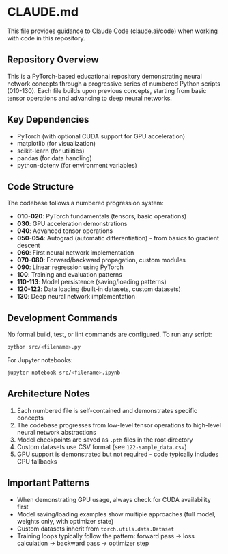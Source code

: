 # CLAUDE.md

This file provides guidance to Claude Code (claude.ai/code) when working with code in this repository.

## Repository Overview

This is a PyTorch-based educational repository demonstrating neural network concepts through a progressive series of numbered Python scripts (010-130). Each file builds upon previous concepts, starting from basic tensor operations and advancing to deep neural networks.

## Key Dependencies

- PyTorch (with optional CUDA support for GPU acceleration)
- matplotlib (for visualization)
- scikit-learn (for utilities)
- pandas (for data handling)
- python-dotenv (for environment variables)

## Code Structure

The codebase follows a numbered progression system:
- **010-020**: PyTorch fundamentals (tensors, basic operations)
- **030**: GPU acceleration demonstrations
- **040**: Advanced tensor operations
- **050-054**: Autograd (automatic differentiation) - from basics to gradient descent
- **060**: First neural network implementation
- **070-080**: Forward/backward propagation, custom modules
- **090**: Linear regression using PyTorch
- **100**: Training and evaluation patterns
- **110-113**: Model persistence (saving/loading patterns)
- **120-122**: Data loading (built-in datasets, custom datasets)
- **130**: Deep neural network implementation

## Development Commands

No formal build, test, or lint commands are configured. To run any script:
```bash
python src/<filename>.py
```

For Jupyter notebooks:
```bash
jupyter notebook src/<filename>.ipynb
```

## Architecture Notes

1. Each numbered file is self-contained and demonstrates specific concepts
2. The codebase progresses from low-level tensor operations to high-level neural network abstractions
3. Model checkpoints are saved as `.pth` files in the root directory
4. Custom datasets use CSV format (see `122-sample_data.csv`)
5. GPU support is demonstrated but not required - code typically includes CPU fallbacks

## Important Patterns

- When demonstrating GPU usage, always check for CUDA availability first
- Model saving/loading examples show multiple approaches (full model, weights only, with optimizer state)
- Custom datasets inherit from `torch.utils.data.Dataset`
- Training loops typically follow the pattern: forward pass → loss calculation → backward pass → optimizer step